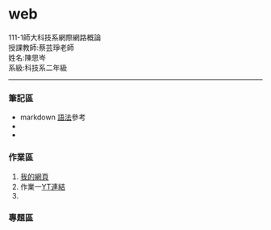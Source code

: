 # web
<div>111-1師大科技系網際網路概論</div>
<div>授課教師:蔡芸琤老師</div>
<div>姓名:陳思岑</div>
<div>系級:科技系二年級</div>

<hr></hr>

<h3>筆記區</h3>
<ul>
  <li>markdown <a href="https://www.w3schools.com/html/default.asp">語法</a>參考</li>
  <li></li>
  <li></li>
</ul>

<h3>作業區</h3>
<ol>
  <li><a href="https://ssutsen.github.io/web/mypage%20web1/">我的網頁</a></li>
  <li>作業一<a href="https://www.youtube.com/watch?v=-AhAJhvz884">YT連結</a></li>
  <li></li>
</ol>

<h3>專題區</h3>